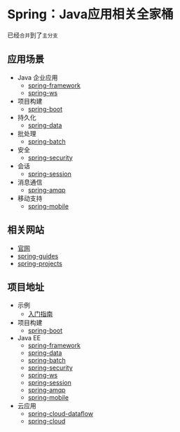 #   Spring：Java应用相关全家桶

已经`合并`到了`主分支`

##  应用场景
-   Java 企业应用
    -   [spring-framework](spring-framework/README.md)
    -   [spring-ws](spring-ws/README.md)
-   项目构建
    -   [spring-boot](spring-boot/README.md)
-   持久化
    -   [spring-data](spring-data/README.md)
-   批处理
    -   [spring-batch](spring-batch/README.md)
-   安全
    -   [spring-security](spring-security/README.md)
-   会话
    -   [spring-session](spring-session/README.md)
-   消息通信
    -   [spring-amqp](spring-amqp/README.md)
-   移动支持
    -   [spring-mobile](spring-mobile/README.md)

##  相关网站
-   [官网](https://spring.io/)
-   [spring-guides](https://github.com/spring-guides)
-   [spring-projects](https://github.com/spring-projects)

##  项目地址
-   示例
    -   [入门指南](https://spring.io/guides)
-   项目构建
    -   [spring-boot](https://projects.spring.io/spring-boot/)
-   Java EE
    -   [spring-framework](https://projects.spring.io/spring-framework/)
    -   [spring-data](https://projects.spring.io/spring-data/)
    -   [spring-batch](https://projects.spring.io/spring-batch/)
    -   [spring-security](https://projects.spring.io/spring-security/)
    -   [spring-ws](https://projects.spring.io/spring-ws/)
    -   [spring-session](https://projects.spring.io/spring-session/)
    -   [spring-amqp](https://projects.spring.io/spring-amqp/)
    -   [spring-mobile](https://projects.spring.io/spring-mobile/)
-   云应用
    -   [spring-cloud-dataflow](https://cloud.spring.io/spring-cloud-dataflow/)
    -   [spring-cloud](https://projects.spring.io/spring-cloud/)